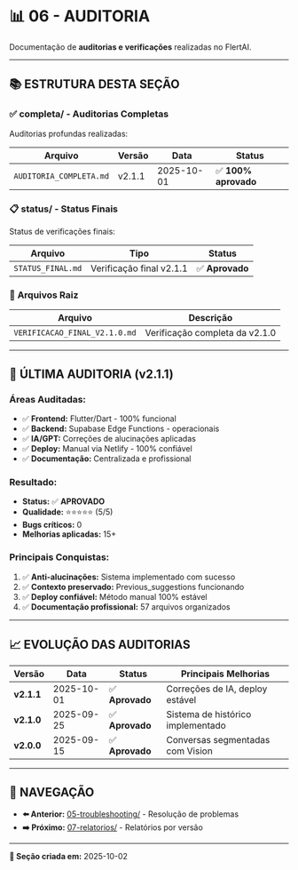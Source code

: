 # 📊 06 - AUDITORIA

Documentação de **auditorias e verificações** realizadas no FlertAI.

---

## 📚 ESTRUTURA DESTA SEÇÃO

### ✅ **completa/** - Auditorias Completas
Auditorias profundas realizadas:

| Arquivo | Versão | Data | Status |
|---------|--------|------|--------|
| `AUDITORIA_COMPLETA.md` | v2.1.1 | 2025-10-01 | ✅ **100% aprovado** |

### 📋 **status/** - Status Finais
Status de verificações finais:

| Arquivo | Tipo | Status |
|---------|------|--------|
| `STATUS_FINAL.md` | Verificação final v2.1.1 | ✅ **Aprovado** |

### 📝 **Arquivos Raiz**
| Arquivo | Descrição |
|---------|-----------|
| `VERIFICACAO_FINAL_V2.1.0.md` | Verificação completa da v2.1.0 |

---

## 🎯 ÚLTIMA AUDITORIA (v2.1.1)

### **Áreas Auditadas:**
- ✅ **Frontend:** Flutter/Dart - 100% funcional
- ✅ **Backend:** Supabase Edge Functions - operacionais
- ✅ **IA/GPT:** Correções de alucinações aplicadas
- ✅ **Deploy:** Manual via Netlify - 100% confiável
- ✅ **Documentação:** Centralizada e profissional

### **Resultado:**
- **Status:** ✅ **APROVADO**
- **Qualidade:** ⭐⭐⭐⭐⭐ (5/5)
- **Bugs críticos:** 0
- **Melhorias aplicadas:** 15+

### **Principais Conquistas:**
1. ✅ **Anti-alucinações:** Sistema implementado com sucesso
2. ✅ **Contexto preservado:** Previous_suggestions funcionando
3. ✅ **Deploy confiável:** Método manual 100% estável
4. ✅ **Documentação profissional:** 57 arquivos organizados

---

## 📈 EVOLUÇÃO DAS AUDITORIAS

| Versão | Data | Status | Principais Melhorias |
|--------|------|--------|---------------------|
| **v2.1.1** | 2025-10-01 | ✅ **Aprovado** | Correções de IA, deploy estável |
| **v2.1.0** | 2025-09-25 | ✅ **Aprovado** | Sistema de histórico implementado |
| **v2.0.0** | 2025-09-15 | ✅ **Aprovado** | Conversas segmentadas com Vision |

---

## 🔗 NAVEGAÇÃO

- **⬅️ Anterior:** [05-troubleshooting/](../05-troubleshooting/) - Resolução de problemas
- **➡️ Próximo:** [07-relatorios/](../07-relatorios/) - Relatórios por versão

---

**📅 Seção criada em:** 2025-10-02
